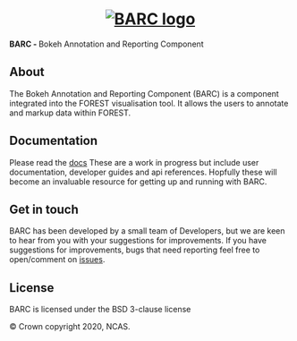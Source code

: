 <h1 align="center">
  <a href="https://barc-docs.readthedocs.io/en/latest/" style="display: block; margin: 0 auto;">
   <img src="https://github.com/cemac/forest-barc/blob/master/forest/barc/icons/barclogo.png"
        style="max-width: 40%;" alt="BARC logo"></a>
</h1>

<span><strong>BARC - </strong> 
   Bokeh Annotation and Reporting Component
  </span>

## About

The Bokeh Annotation and Reporting Component (BARC) is a component integrated into the FOREST visualisation tool. It allows the users to annotate and markup data within FOREST.

## Documentation

Please read the [docs](https://barc-docs.readthedocs.io/en/latest/) 
These are a work in progress but include user documentation, developer guides and api references. Hopfully these will become an invaluable resource for getting up and running with BARC.

## Get in touch
BARC has been developed by a small team of Developers, but we are keen to hear from you with your suggestions for improvements. If you have suggestions for improvements, bugs that need reporting feel free to open/comment on [issues](https://github.com/cemac/forest-barc/issues).

## License

BARC is licensed under the BSD 3-clause license

© Crown copyright 2020, NCAS. 

